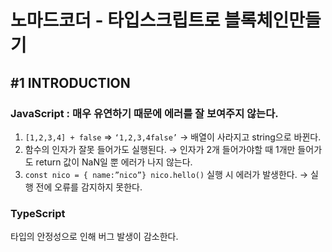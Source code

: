 # 노마드코더 - 타입스크립트로 블록체인만들기

## #1 INTRODUCTION

### JavaScript : 매우 유연하기 때문에 에러를 잘 보여주지 않는다.

1. `[1,2,3,4] + false` ⇒ `‘1,2,3,4false’`
→ 배열이 사라지고 string으로 바뀐다.
2. 함수의 인자가 잘못 들어가도 실행된다.
→ 인자가 2개 들어가야할 때 1개만 들어가도 return 값이 NaN일 뿐 에러가 나지 않는다.
3. `const nico = { name:”nico”}
nico.hello()`
실행 시 에러가 발생한다. → 실행 전에 오류를 감지하지 못한다.

### TypeScript

타입의 안정성으로 인해 버그 발생이 감소한다.